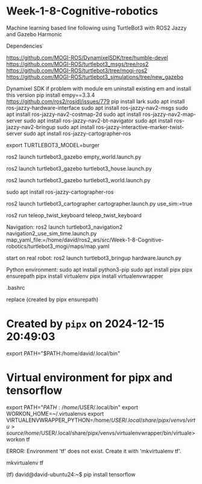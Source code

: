 # Week-1-8-Cognitive-robotics
Machine learning based line following using TurtleBot3 with ROS2 Jazzy and Gazebo Harmonic



Dependencies

https://github.com/MOGI-ROS/DynamixelSDK/tree/humble-devel
https://github.com/MOGI-ROS/turtlebot3_msgs/tree/ros2
https://github.com/MOGI-ROS/turtlebot3/tree/mogi-ros2
https://github.com/MOGI-ROS/turtlebot3_simulations/tree/new_gazebo



Dynamixel SDK if problem with module em uninstall existing em and install this version
pip install empy==3.3.4
https://github.com/ros2/rosidl/issues/779
pip install lark
sudo apt install ros-jazzy-hardware-interface
sudo apt install ros-jazzy-nav2-msgs
sudo apt install ros-jazzy-nav2-costmap-2d
sudo apt install ros-jazzy-nav2-map-server
sudo apt install ros-jazzy-nav2-bt-navigator
sudo apt install ros-jazzy-nav2-bringup
sudo apt install ros-jazzy-interactive-marker-twist-server
sudo apt install ros-jazzy-cartographer-ros


export TURTLEBOT3_MODEL=burger

ros2 launch turtlebot3_gazebo empty_world.launch.py

ros2 launch turtlebot3_gazebo turtlebot3_house.launch.py

ros2 launch turtlebot3_gazebo turtlebot3_world.launch.py


sudo apt install ros-jazzy-cartographer-ros

ros2 launch turtlebot3_cartographer cartographer.launch.py use_sim:=true

ros2 run teleop_twist_keyboard teleop_twist_keyboard 

Navigation:
ros2 launch turtlebot3_navigation2 navigation2_use_sim_time.launch.py map_yaml_file:=/home/david/ros2_ws/src/Week-1-8-Cognitive-robotics/turtlebot3_mogi/maps/map.yaml


start on real robot:
ros2 launch turtlebot3_bringup hardware.launch.py


Python environment:
sudo apt install python3-pip
sudo apt install pipx
pipx ensurepath
pipx install virtualenv
pipx install virtualenvwrapper

.bashrc

replace (created by pipx ensurepath)
# Created by `pipx` on 2024-12-15 20:49:03
export PATH="$PATH:/home/david/.local/bin"

# Virtual environment for pipx and  tensorflow
export PATH="$PATH:/home/$USER/.local/bin"
export WORKON_HOME=~/.virtualenvs
export VIRTUALENVWRAPPER_PYTHON=/home/$USER/.local/share/pipx/venvs/virtu>
source /home/$USER/.local/share/pipx/venvs/virtualenvwrapper/bin/virtuale>
workon tf

ERROR: Environment 'tf' does not exist. Create it with 'mkvirtualenv tf'.

mkvirtualenv tf

(tf) david@david-ubuntu24:~$ 
pip install tensorflow

